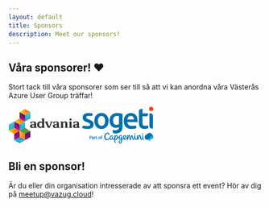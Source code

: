 ```yaml
---
layout: default
title: Sponsors
description: Meet our sponsors!
---
```


## Våra sponsorer! ❤️

Stort tack till våra sponsorer som ser till så att vi kan anordna våra Västerås Azure User Group träffar!


![Advania](./media/sponsors/advania.png "Advania")  ![Sogeti](./media/sponsors/sogeti.png "Sogeti")

## Bli en sponsor!

Är du eller din organisation intresserade av att sponsra ett event? Hör av dig på meetup@vazug.cloud!
